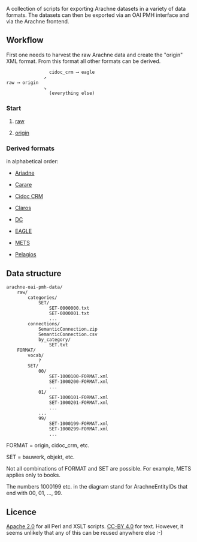 A collection of scripts for exporting Arachne datasets in a variety of data formats. The datasets can then be exported via an OAI PMH interface and via the Arachne frontend. 

## Workflow

First one needs to harvest the raw Arachne data and create the "origin" XML format. From this format all other formats can be derived. 

```
                cidoc_crm ⟶ eagle
              ↗︎
raw ⟶ origin
              ↘︎
                (everything else)
```

### Start

1. [raw](docs/raw.md)

2. [origin](docs/origin.md)

### Derived formats

in alphabetical order:

* [Ariadne](docs/ariadne.md)

* [Carare](docs/carare.md)

* [Cidoc CRM](docs/cidoc_crm.md)

* [Claros](docs/claros.md)

* [DC](docs/dc.md)

* [EAGLE](docs/eagle.md)

* [METS](docs/mets.md)

* [Pelagios](docs/pelagios.md)

## Data structure

```
arachne-oai-pmh-data/
	raw/
		categories/
			SET/
				SET-0000000.txt
				SET-0000001.txt
				...
		connections/
			SemanticConnection.zip
			SemanticConnection.csv
			by_category/
				SET.txt
	FORMAT/
		vocab/
			?
		SET/
			00/
				SET-1000100-FORMAT.xml
				SET-1000200-FORMAT.xml
				...
			01/
				SET-1000101-FORMAT.xml
				SET-1000201-FORMAT.xml
				...
			...
			99/
				SET-1000199-FORMAT.xml
				SET-1000299-FORMAT.xml
				...
```

FORMAT = origin, cidoc_crm, etc.

SET = bauwerk, objekt, etc.

Not all combinations of FORMAT and SET are possible. For example, METS applies only to books.

The numbers 1000199 etc. in the diagram stand for ArachneEntityIDs that end with 00, 01, ..., 99.


## Licence

[Apache 2.0](http://www.apache.org/licenses/LICENSE-2.0) for all Perl and XSLT scripts. [CC-BY 4.0](http://creativecommons.org/licenses/by/4.0/) for text. However, it seems unlikely that any of this can be reused anywhere else  :-)
